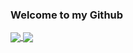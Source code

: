 ### Welcome to my Github
<a href="https://github.com/anuraghazra/github-readme-stats">
  <img align="center" src="https://github-readme-stats.vercel.app/api?username=Liam-Nothing&count_private=true&show_icons=true&include_all_commits=true&hide_border=true&hide_title=false&theme=!radical" />
</a>
<a href="https://github.com/anuraghazra/github-readme-stats">
  <img align="center" src="https://github-readme-stats.vercel.app/api/top-langs/?username=Liam-Nothing&langs_count=3&hide_title=true&hide_border=true&theme=!radical" />
</a>
